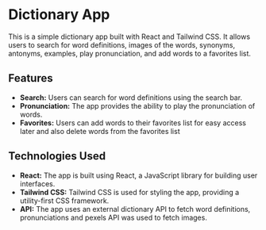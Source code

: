 # Dictionary App

This is a simple dictionary app built with React and Tailwind CSS. It allows users to search for word definitions, images of the words, synonyms, antonyms, examples, play pronunciation, and add words to a favorites list.

## Features

- **Search:** Users can search for word definitions using the search bar.
- **Pronunciation:** The app provides the ability to play the pronunciation of words.
- **Favorites:** Users can add words to their favorites list for easy access later and also delete words from the favorites list

## Technologies Used

- **React:** The app is built using React, a JavaScript library for building user interfaces.
- **Tailwind CSS:** Tailwind CSS is used for styling the app, providing a utility-first CSS framework.
- **API:** The app uses an external dictionary API to fetch word definitions, pronunciations and pexels API was used to fetch images.
